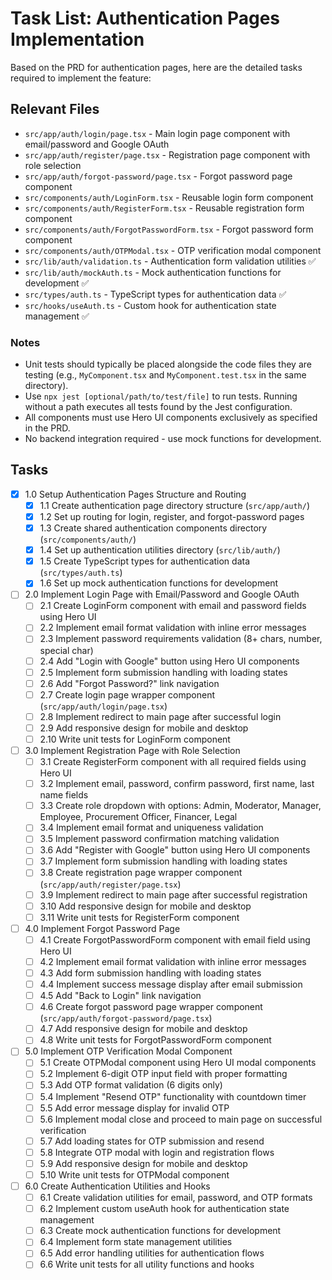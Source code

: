 # Task List: Authentication Pages Implementation

Based on the PRD for authentication pages, here are the detailed tasks required to implement the feature:

## Relevant Files

- `src/app/auth/login/page.tsx` - Main login page component with email/password and Google OAuth
- `src/app/auth/register/page.tsx` - Registration page component with role selection
- `src/app/auth/forgot-password/page.tsx` - Forgot password page component
- `src/components/auth/LoginForm.tsx` - Reusable login form component
- `src/components/auth/RegisterForm.tsx` - Reusable registration form component
- `src/components/auth/ForgotPasswordForm.tsx` - Forgot password form component
- `src/components/auth/OTPModal.tsx` - OTP verification modal component
- `src/lib/auth/validation.ts` - Authentication form validation utilities ✅
- `src/lib/auth/mockAuth.ts` - Mock authentication functions for development ✅
- `src/types/auth.ts` - TypeScript types for authentication data ✅
- `src/hooks/useAuth.ts` - Custom hook for authentication state management ✅

### Notes

- Unit tests should typically be placed alongside the code files they are testing (e.g., `MyComponent.tsx` and `MyComponent.test.tsx` in the same directory).
- Use `npx jest [optional/path/to/test/file]` to run tests. Running without a path executes all tests found by the Jest configuration.
- All components must use Hero UI components exclusively as specified in the PRD.
- No backend integration required - use mock functions for development.

## Tasks

- [x] 1.0 Setup Authentication Pages Structure and Routing
  - [x] 1.1 Create authentication page directory structure (`src/app/auth/`)
  - [x] 1.2 Set up routing for login, register, and forgot-password pages
  - [x] 1.3 Create shared authentication components directory (`src/components/auth/`)
  - [x] 1.4 Set up authentication utilities directory (`src/lib/auth/`)
  - [x] 1.5 Create TypeScript types for authentication data (`src/types/auth.ts`)
  - [x] 1.6 Set up mock authentication functions for development

- [ ] 2.0 Implement Login Page with Email/Password and Google OAuth
  - [ ] 2.1 Create LoginForm component with email and password fields using Hero UI
  - [ ] 2.2 Implement email format validation with inline error messages
  - [ ] 2.3 Implement password requirements validation (8+ chars, number, special char)
  - [ ] 2.4 Add "Login with Google" button using Hero UI components
  - [ ] 2.5 Implement form submission handling with loading states
  - [ ] 2.6 Add "Forgot Password?" link navigation
  - [ ] 2.7 Create login page wrapper component (`src/app/auth/login/page.tsx`)
  - [ ] 2.8 Implement redirect to main page after successful login
  - [ ] 2.9 Add responsive design for mobile and desktop
  - [ ] 2.10 Write unit tests for LoginForm component

- [ ] 3.0 Implement Registration Page with Role Selection
  - [ ] 3.1 Create RegisterForm component with all required fields using Hero UI
  - [ ] 3.2 Implement email, password, confirm password, first name, last name fields
  - [ ] 3.3 Create role dropdown with options: Admin, Moderator, Manager, Employee, Procurement Officer, Financer, Legal
  - [ ] 3.4 Implement email format and uniqueness validation
  - [ ] 3.5 Implement password confirmation matching validation
  - [ ] 3.6 Add "Register with Google" button using Hero UI components
  - [ ] 3.7 Implement form submission handling with loading states
  - [ ] 3.8 Create registration page wrapper component (`src/app/auth/register/page.tsx`)
  - [ ] 3.9 Implement redirect to main page after successful registration
  - [ ] 3.10 Add responsive design for mobile and desktop
  - [ ] 3.11 Write unit tests for RegisterForm component

- [ ] 4.0 Implement Forgot Password Page
  - [ ] 4.1 Create ForgotPasswordForm component with email field using Hero UI
  - [ ] 4.2 Implement email format validation with inline error messages
  - [ ] 4.3 Add form submission handling with loading states
  - [ ] 4.4 Implement success message display after email submission
  - [ ] 4.5 Add "Back to Login" link navigation
  - [ ] 4.6 Create forgot password page wrapper component (`src/app/auth/forgot-password/page.tsx`)
  - [ ] 4.7 Add responsive design for mobile and desktop
  - [ ] 4.8 Write unit tests for ForgotPasswordForm component

- [ ] 5.0 Implement OTP Verification Modal Component
  - [ ] 5.1 Create OTPModal component using Hero UI modal components
  - [ ] 5.2 Implement 6-digit OTP input field with proper formatting
  - [ ] 5.3 Add OTP format validation (6 digits only)
  - [ ] 5.4 Implement "Resend OTP" functionality with countdown timer
  - [ ] 5.5 Add error message display for invalid OTP
  - [ ] 5.6 Implement modal close and proceed to main page on successful verification
  - [ ] 5.7 Add loading states for OTP submission and resend
  - [ ] 5.8 Integrate OTP modal with login and registration flows
  - [ ] 5.9 Add responsive design for mobile and desktop
  - [ ] 5.10 Write unit tests for OTPModal component

- [ ] 6.0 Create Authentication Utilities and Hooks
  - [ ] 6.1 Create validation utilities for email, password, and OTP formats
  - [ ] 6.2 Implement custom useAuth hook for authentication state management
  - [ ] 6.3 Create mock authentication functions for development
  - [ ] 6.4 Implement form state management utilities
  - [ ] 6.5 Add error handling utilities for authentication flows
  - [ ] 6.6 Write unit tests for all utility functions and hooks
